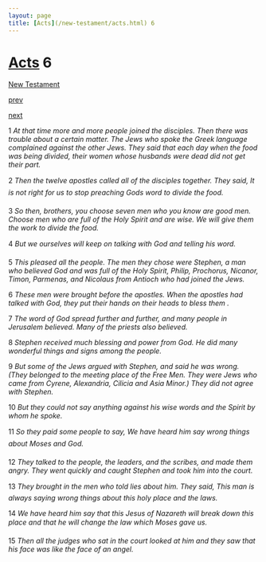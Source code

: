```yaml
---
layout: page
title: [Acts](/new-testament/acts.html) 6
---
```


# [Acts](/new-testament/acts.html) 6

[New Testament](/new-testament.html)


[prev](/new-testament/acts/acts-5.html)


[next](/new-testament/acts/acts-7.html)

1 _At that time more and more people joined the disciples. Then there was trouble about a certain matter. The Jews who spoke the Greek language complained against the other Jews. They said that each day when the food was being divided, their women whose husbands were dead did not get their part._

2 _Then the twelve apostles called all of the disciples together. They said, It is not right for us to stop preaching Gods word to divide the food._

3 _So then, brothers, you choose seven men who you know are good men. Choose men who are full of the Holy Spirit and are wise. We will give them the work to divide the food._

4 _But we ourselves will keep on talking with God and telling his word._

5 _This pleased all the people. The men they chose were Stephen, a man who believed God and was full of the Holy Spirit, Philip, Prochorus, Nicanor, Timon, Parmenas, and Nicolaus from Antioch who had joined the Jews._

6 _These men were brought before the apostles. When the apostles had talked with God,  they put their hands on their heads to bless them ._

7 _The word of God spread further and further, and many people in Jerusalem believed.  Many of the priests also believed._

8 _Stephen received much blessing and power from God. He did many wonderful things and signs among the people._

9 _But some of the Jews argued with Stephen, and said he was wrong. (They belonged to the meeting place of the Free Men. They were Jews who came from Cyrene, Alexandria,  Cilicia and Asia Minor.) They did not agree with Stephen._

10 _But they could not say anything against his wise words and the Spirit by whom he spoke._

11 _So they paid some people to say, We have heard him say wrong things about Moses and God._

12 _They talked to the people, the leaders, and the scribes, and made them angry. They went quickly and caught Stephen and took him into the court._

13 _They brought in the men who told lies about him. They said, This man is always saying wrong things about this holy place and the laws._

14 _We have heard him say that this Jesus of Nazareth will break down this place and that he will change the law which Moses gave us._

15 _Then all the judges who sat in the court looked at him and they saw that his face was like the face of an angel._

